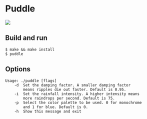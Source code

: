 # Puddle
![](demo.gif)

## Build and run
    $ make && make install
    $ puddle

## Options
```
Usage: ./puddle [flags]
	-d	Set the damping factor. A smaller damping factor
		means ripples die out faster. Default is 0.95.
	-i	Set the rainfall intensity. A higher intensity means
		more raindrops per second. Default is 75.
	-p	Select the color palette to be used. 0 for monochrome
		and 1 for blue. Default is 0.
	-h	Show this message and exit
```
